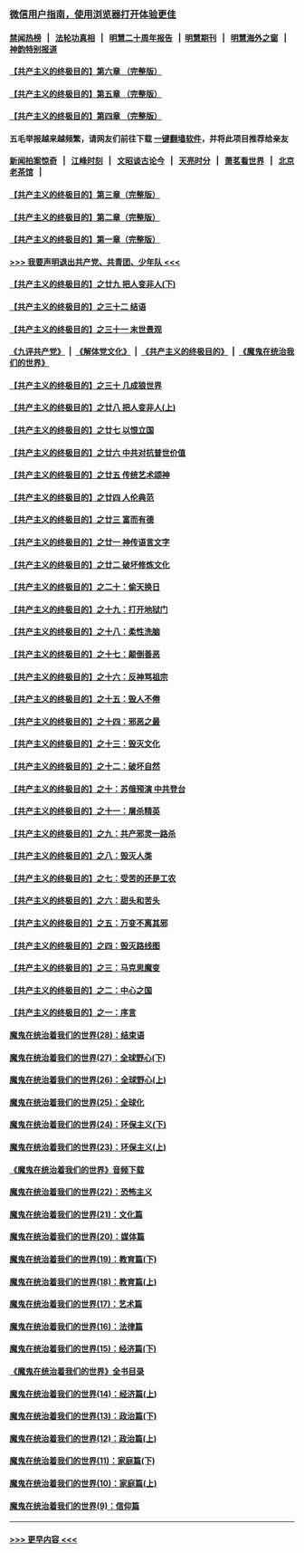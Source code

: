 ### [微信用户指南，使用浏览器打开体验更佳](https://github.com/gfw-breaker/banned-news1/blob/master/indexes/wechat-guide.md?t=0)
#### [禁闻热榜](热点新闻.md?t=0)  &nbsp;&nbsp;|&nbsp;&nbsp; [法轮功真相](https://github.com/gfw-breaker/truth/blob/master/README.md?t=0) &nbsp;&nbsp;|&nbsp;&nbsp; [明慧二十周年报告](https://github.com/gfw-breaker/mh-reports/blob/master/README.md?t=0) &nbsp;&nbsp;|&nbsp;&nbsp;[明慧期刊](https://github.com/gfw-breaker/mh-qikan) &nbsp;&nbsp;|&nbsp;&nbsp; [明慧海外之窗](https://github.com/gfw-breaker/mh-news/blob/master/README.md?t=0) &nbsp;&nbsp;|&nbsp;&nbsp; [神韵特别报道](https://github.com/gfw-breaker/mh-news/blob/master/shenyun.md?t=0)
#### [【共产主义的终极目的】第六章 （完整版）](../pages/nsc422/n11428913.md?t=02131611) 
#### [【共产主义的终极目的】第五章 （完整版）](../pages/nsc422/n11428912.md?t=02131611) 
#### [【共产主义的终极目的】第四章 （完整版）](../pages/nsc422/n11428907.md?t=02131611) 
#### 五毛举报越来越频繁，请网友们前往下载 [一键翻墙软件](https://github.com/gfw-breaker/ssr-accounts)，并将此项目推荐给亲友
#### [新闻拍案惊奇](https://github.com/gfw-breaker/banned-news1/blob/master/pages/link4.md) &nbsp;&nbsp;|&nbsp;&nbsp; [江峰时刻](https://github.com/gfw-breaker/banned-news1/blob/master/pages/link4.md) &nbsp;&nbsp;|&nbsp;&nbsp; [文昭谈古论今](https://github.com/gfw-breaker/banned-news1/blob/master/pages/link4.md) &nbsp;&nbsp;|&nbsp;&nbsp; [天亮时分](https://github.com/gfw-breaker/banned-news1/blob/master/pages/link4.md) &nbsp;&nbsp;|&nbsp;&nbsp; [萧茗看世界](https://github.com/gfw-breaker/banned-news1/blob/master/pages/link4.md) &nbsp;&nbsp;|&nbsp;&nbsp; [北京老茶馆](https://github.com/gfw-breaker/banned-news1/blob/master/pages/link4.md) &nbsp;&nbsp;|&nbsp;&nbsp; 
#### [【共产主义的终极目的】第三章（完整版）](../pages/nsc422/n11428848.md?t=02131611) 
#### [【共产主义的终极目的】第二章（完整版）](../pages/nsc422/n11428831.md?t=02131611) 
#### [【共产主义的终极目的】第一章（完整版）](../pages/nsc422/n11417651.md?t=02131611) 
#### [>>> 我要声明退出共产党、共青团、少年队 <<<](https://github.com/begood0513/goodnews/blob/master/quit/letter.md) 
#### [【共产主义的终极目的】之廿九 把人变非人(下)](../pages/nsc422/n11344140.md?t=02131611) 
#### [【共产主义的终极目的】之三十二 结语](../pages/nsc422/n11360535.md?t=02131611) 
#### [【共产主义的终极目的】之三十一 末世景观](../pages/nsc422/n11351129.md?t=02131611) 
#### [《九评共产党》](https://github.com/begood0513/9ping.md/blob/master/README.md) &nbsp;|&nbsp; [《解体党文化》](../../../../jtdwh.md/blob/master/README.md)  &nbsp;|&nbsp; [《共产主义的终极目的》](../../../../gczydzjmd.md/blob/master/README.md) &nbsp;|&nbsp; [《魔鬼在统治我们的世界》](../../../../mgztzwmdsj.md/blob/master/README.md) 
#### [【共产主义的终极目的】之三十 几成狼世界](../pages/nsc422/n11348280.md?t=02131611) 
#### [【共产主义的终极目的】之廿八 把人变非人(上)](../pages/nsc422/n11340492.md?t=02131611) 
#### [【共产主义的终极目的】之廿七 以恨立国](../pages/nsc422/n11336944.md?t=02131611) 
#### [【共产主义的终极目的】之廿六 中共对抗普世价值](../pages/nsc422/n11324785.md?t=02131611) 
#### [【共产主义的终极目的】之廿五 传统艺术颂神](../pages/nsc422/n11296396.md?t=02131611) 
#### [【共产主义的终极目的】之廿四 人伦典范](../pages/nsc422/n11296397.md?t=02131611) 
#### [【共产主义的终极目的】之廿三 富而有德](../pages/nsc422/n11283598.md?t=02131611) 
#### [【共产主义的终极目的】之廿一 神传语言文字](../pages/nsc422/n11263265.md?t=02131611) 
#### [【共产主义的终极目的】之廿二 破坏修炼文化](../pages/nsc422/n11245728.md?t=02131611) 
#### [【共产主义的终极目的】之二十：偷天换日](../pages/nsc422/n11238846.md?t=02131611) 
#### [【共产主义的终极目的】之十九：打开地狱门](../pages/nsc422/n11206376.md?t=02131611) 
#### [【共产主义的终极目的】之十八：柔性洗脑](../pages/nsc422/n11199994.md?t=02131611) 
#### [【共产主义的终极目的】之十七：颠倒善恶](../pages/nsc422/n11179782.md?t=02131611) 
#### [【共产主义的终极目的】之十六：反神骂祖宗](../pages/nsc422/n11166798.md?t=02131611) 
#### [【共产主义的终极目的】之十五：毁人不倦](../pages/nsc422/n11166792.md?t=02131611) 
#### [【共产主义的终极目的】之十四：邪恶之最](../pages/nsc422/n11150249.md?t=02131611) 
#### [【共产主义的终极目的】之十三：毁灭文化](../pages/nsc422/n11135227.md?t=02131611) 
#### [【共产主义的终极目的】之十二：破坏自然](../pages/nsc422/n11135214.md?t=02131611) 
#### [【共产主义的终极目的】之十：苏俄预演 中共登台](../pages/nsc422/n11118424.md?t=02131611) 
#### [【共产主义的终极目的】之十一：屠杀精英](../pages/nsc422/n11118442.md?t=02131611) 
#### [【共产主义的终极目的】之九：共产邪灵一路杀](../pages/nsc422/n11114139.md?t=02131611) 
#### [【共产主义的终极目的】之八：毁灭人类](../pages/nsc422/n11108503.md?t=02131611) 
#### [【共产主义的终极目的】之七：受苦的还是工农](../pages/nsc422/n11101809.md?t=02131611) 
#### [【共产主义的终极目的】之六：甜头和苦头](../pages/nsc422/n11096971.md?t=02131611) 
#### [【共产主义的终极目的】之五：万变不离其邪](../pages/nsc422/n11091285.md?t=02131611) 
#### [【共产主义的终极目的】之四：毁灭路线图](../pages/nsc422/n11086284.md?t=02131611) 
#### [【共产主义的终极目的】之三：马克思魔变](../pages/nsc422/n11061941.md?t=02131611) 
#### [【共产主义的终极目的】之二：中心之国](../pages/nsc422/n11047728.md?t=02131611) 
#### [【共产主义的终极目的】之一：序言](../pages/nsc422/n11086077.md?t=02131611) 
#### [魔鬼在统治着我们的世界(28)：结束语](../pages/nsc422/n10936246.md?t=02131611) 
#### [魔鬼在统治着我们的世界(27)：全球野心(下)](../pages/nsc422/n10928319.md?t=02131611) 
#### [魔鬼在统治着我们的世界(26)：全球野心(上)](../pages/nsc422/n10900318.md?t=02131611) 
#### [魔鬼在统治着我们的世界(25)：全球化](../pages/nsc422/n10788205.md?t=02131611) 
#### [魔鬼在统治着我们的世界(24)：环保主义(下)](../pages/nsc422/n10695307.md?t=02131611) 
#### [魔鬼在统治着我们的世界(23)：环保主义(上)](../pages/nsc422/n10688613.md?t=02131611) 
#### [《魔鬼在统治着我们的世界》音频下载](../pages/nsc422/n10635553.md?t=02131611) 
#### [魔鬼在统治着我们的世界(22)：恐怖主义](../pages/nsc422/n10614727.md?t=02131611) 
#### [魔鬼在统治着我们的世界(21)：文化篇](../pages/nsc422/n10597706.md?t=02131611) 
#### [魔鬼在统治着我们的世界(20)：媒体篇](../pages/nsc422/n10586579.md?t=02131611) 
#### [魔鬼在统治着我们的世界(19)：教育篇(下)](../pages/nsc422/n10564808.md?t=02131611) 
#### [魔鬼在统治着我们的世界(18)：教育篇(上)](../pages/nsc422/n10526970.md?t=02131611) 
#### [魔鬼在统治着我们的世界(17)：艺术篇](../pages/nsc422/n10499093.md?t=02131611) 
#### [魔鬼在统治着我们的世界(16)：法律篇](../pages/nsc422/n10485969.md?t=02131611) 
#### [魔鬼在统治着我们的世界(15)：经济篇(下)](../pages/nsc422/n10469975.md?t=02131611) 
#### [《魔鬼在统治着我们的世界》全书目录](../pages/nsc422/n10464261.md?t=02131611) 
#### [魔鬼在统治着我们的世界(14)：经济篇(上)](../pages/nsc422/n10457370.md?t=02131611) 
#### [魔鬼在统治着我们的世界(13)：政治篇(下)](../pages/nsc422/n10448270.md?t=02131611) 
#### [魔鬼在统治着我们的世界(12)：政治篇(上)](../pages/nsc422/n10444576.md?t=02131611) 
#### [魔鬼在统治着我们的世界(11)：家庭篇(下)](../pages/nsc422/n10440961.md?t=02131611) 
#### [魔鬼在统治着我们的世界(10)：家庭篇(上)](../pages/nsc422/n10435448.md?t=02131611) 
#### [魔鬼在统治着我们的世界(9)：信仰篇](../pages/nsc422/n10432159.md?t=02131611) 

----
#### [ >>> 更早内容 <<< ](../indexes/nsc422-earlier.md)
